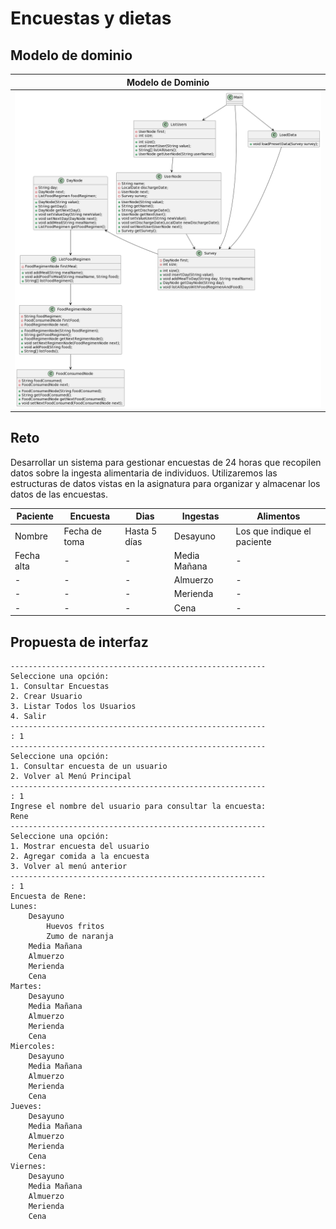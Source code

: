 # Encuestas y dietas


## Modelo de dominio
|       Modelo de Dominio        |
|:------------------------------:|
| ![Imagen](Image/modeloDom.png) |



## Reto

Desarrollar un sistema para gestionar encuestas de 24 horas que recopilen datos sobre la ingesta alimentaria de individuos. Utilizaremos las estructuras de datos vistas en la asignatura para organizar y almacenar los datos de las encuestas.

|Paciente| Encuesta      | Dias         | Ingestas | Alimentos                   |
|-|---------------|--------------|-|-----------------------------
Nombre| Fecha de toma | Hasta 5 días | Desayuno | Los que indique el paciente 
Fecha alta| -             | -            | Media Mañana |-
|-| -             | -            | Almuerzo                    |-
|-| -             | -            | Merienda |-
|-| -             | -            | Cena                        |-

## Propuesta de interfaz

```
---------------------------------------------------------
Seleccione una opción:
1. Consultar Encuestas
2. Crear Usuario
3. Listar Todos los Usuarios
4. Salir
---------------------------------------------------------
: 1
---------------------------------------------------------
Seleccione una opción:
1. Consultar encuesta de un usuario
2. Volver al Menú Principal
---------------------------------------------------------
: 1
Ingrese el nombre del usuario para consultar la encuesta:
Rene
---------------------------------------------------------
Seleccione una opción:
1. Mostrar encuesta del usuario
2. Agregar comida a la encuesta
3. Volver al menú anterior
---------------------------------------------------------
: 1
Encuesta de Rene:
Lunes:
	Desayuno
		Huevos fritos
		Zumo de naranja
	Media Mañana
	Almuerzo
	Merienda
	Cena
Martes:
	Desayuno
	Media Mañana
	Almuerzo
	Merienda
	Cena
Miercoles:
	Desayuno
	Media Mañana
	Almuerzo
	Merienda
	Cena
Jueves:
	Desayuno
	Media Mañana
	Almuerzo
	Merienda
	Cena
Viernes:
	Desayuno
	Media Mañana
	Almuerzo
	Merienda
	Cena
```